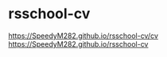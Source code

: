 # rsschool-cv

https://SpeedyM282.github.io/rsschool-cv/cv
https://SpeedyM282.github.io/rsschool-cv
